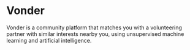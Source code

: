 # Vonder
Vonder is a community platform that matches you with a volunteering partner with similar interests nearby you, using unsupervised machine learning and artificial intelligence.
